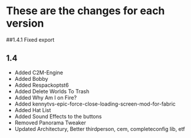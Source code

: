# These are the changes for each version

##1.4.1
Fixed export

## 1.4
- Added C2M-Engine
- Added Bobby
- Added Respackoptst6
- Added Delete Worlds To Trash
- Added Why Am I on Fire?
- Added kennytvs-epic-force-close-loading-screen-mod-for-fabric
- Added Hat List
- Added Sound Effects to the buttons
- Removed Panorama Tweaker
- Updated Architectury, Better thirdperson, cem, completeconfig lib, etf
